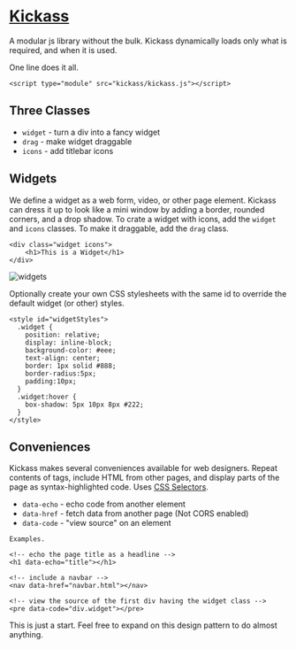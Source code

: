 # [Kickass](https://github.com/themanyone/kickass)

A modular js library without the bulk. Kickass dynamically loads only what is required, and when it is used.

One line does it all.

    <script type="module" src="kickass/kickass.js"></script>

## Three Classes

 * `widget`   - turn a div into a fancy widget
 * `drag`     - make widget draggable
 * `icons`    - add titlebar icons

## Widgets

We define a widget as a web form, video, or other page element. Kickass can dress it up to look like a mini window by adding a border, rounded corners, and a drop shadow. To crate a widget with icons, add the `widget` and `icons` classes. To make it draggable, add the `drag` class.

    <div class="widget icons">
        <h1>This is a Widget</h1>
    </div>

![widgets](https://thenerdshow.com/kickass/widget.png "Make Widgets")

Optionally create your own CSS stylesheets with the same id to override the default widget (or other) styles.

    <style id="widgetStyles">
      .widget {
        position: relative;
        display: inline-block;
        background-color: #eee;
        text-align: center;
        border: 1px solid #888;
        border-radius:5px;
        padding:10px;
      }
      .widget:hover {
        box-shadow: 5px 10px 8px #222;
      }
    </style>

## Conveniences

Kickass makes several conveniences available for web designers. Repeat contents of tags, include HTML from other pages, and display parts of the page as syntax-highlighted code. Uses [CSS Selectors](https://www.w3schools.com/cssref/css_selectors.asp).

 * `data-echo`    - echo code from another element
 * `data-href`    - fetch data from another page (Not CORS enabled)
 * `data-code`    - "view source" on an element

`Examples.`

    <!-- echo the page title as a headline -->
    <h1 data-echo="title"></h1>

    <!-- include a navbar -->
    <nav data-href="navbar.html"></nav>

    <!-- view the source of the first div having the widget class -->
    <pre data-code="div.widget"></pre>

This is just a start. Feel free to expand on this design pattern to do almost anything.